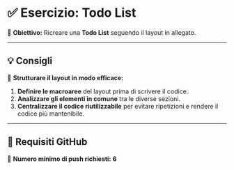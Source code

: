 # ✅ Esercizio: Todo List  

🎯 **Obiettivo:** Ricreare una **Todo List** seguendo il layout in allegato.  

---

## 💡 Consigli  

📌 **Strutturare il layout in modo efficace:**  
1. **Definire le macroaree** del layout prima di scrivere il codice.  
2. **Analizzare gli elementi in comune** tra le diverse sezioni.  
3. **Centralizzare il codice riutilizzabile** per evitare ripetizioni e rendere il codice più mantenibile.  

---

## 🔄 Requisiti GitHub  

📌 **Numero minimo di push richiesti:** **6**  
